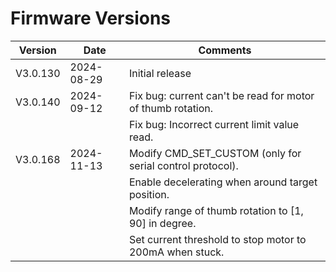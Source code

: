 # Firmware Versions

| Version  | Date       | Comments                                                    |
| -------- | ---------- | ----------------------------------------------------------- |
| V3.0.130 | 2024-08-29 | Initial release                                             |
| V3.0.140 | 2024-09-12 | Fix bug: current can't be read for motor of thumb rotation. |
|          |            | Fix bug: Incorrect current limit value read.                |
| V3.0.168 | 2024-11-13 | Modify CMD_SET_CUSTOM (only for serial control protocol).   |
|          |            | Enable decelerating when around target position.            |
|          |            | Modify range of thumb rotation to [1, 90] in degree.        |
|          |            | Set current threshold to stop motor to 200mA when stuck.    |
